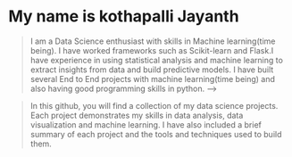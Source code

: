 # My name is kothapalli Jayanth


> I am a  Data Science enthusiast with skills in Machine learning(time being). I have worked frameworks such as Scikit-learn and Flask.I have experience in using statistical analysis and machine learning to extract insights from data and build predictive models. I have built several End to End projects with machine learning(time being) and also having good programming skills in python. -->

> In this github, you will find a collection of my data science projects. Each project demonstrates my skills in data analysis, data visualization and  machine learning. I have also included a brief summary of each project and the tools and techniques used to build them.
 
 
